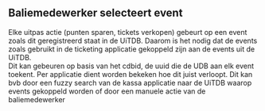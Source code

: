 ---
---

## Baliemedewerker selecteert event

Elke uitpas actie (punten sparen, tickets verkopen) gebeurt op een event zoals dit geregistreerd staat in de UiTDB. Daarom is het nodig dat de events zoals gebruikt in de ticketing applicatie gekoppeld zijn aan de events uit de UiTDB.  
Dit kan gebeuren op basis van het cdbid, de uuid die de UDB aan elk event toekent. Per applicatie dient worden bekeken hoe dit juist verloopt. Dit kan bvb door een fuzzy search van de kassa applicatie naar de UiTDB waarop events gekoppeld worden of door een manuele actie van de baliemedewerker


